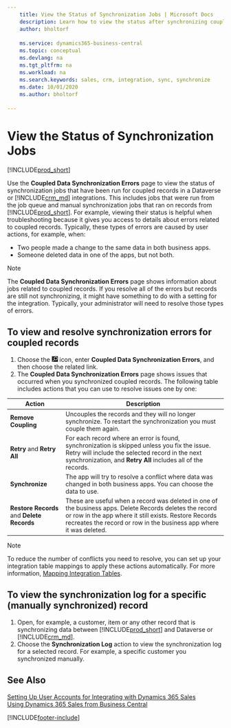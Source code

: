 ```yaml
---
    title: View the Status of Synchronization Jobs | Microsoft Docs
    description: Learn how to view the status after synchronizing coupled records.
    author: bholtorf

    ms.service: dynamics365-business-central
    ms.topic: conceptual
    ms.devlang: na
    ms.tgt_pltfrm: na
    ms.workload: na
    ms.search.keywords: sales, crm, integration, sync, synchronize
    ms.date: 10/01/2020
    ms.author: bholtorf

---
```


# View the Status of Synchronization Jobs
[!INCLUDE[prod_short](includes/cc_data_platform_banner.md)]

Use the **Coupled Data Synchronization Errors** page to view the status of synchronization jobs that have been run for coupled records in a Dataverse or [!INCLUDE[crm_md](includes/crm_md.md)] integrations. This includes jobs that were run from the job queue and manual synchronization jobs that ran on records from [!INCLUDE[prod_short](includes/prod_short.md)]. For example, viewing their status is helpful when troubleshooting because it gives you access to details about errors related to coupled records. Typically, these types of errors are caused by user actions, for example, when:  

* Two people made a change to the same data in both business apps.
* Someone deleted data in one of the apps, but not both.

> [!Note]
> The **Coupled Data Synchronization Errors** page shows information about jobs related to coupled records. If you resolve all of the errors but records are still not synchronizing, it might have something to do with a setting for the integration. Typically, your administrator will need to resolve those types of errors.   

<!--

> [!VIDEO https://go.microsoft.com/fwlink/?linkid=2098171]

-->

## To view and resolve synchronization errors for coupled records
1. Choose the ![Lightbulb that opens the Tell Me feature](media/ui-search/search_small.png "Tell me what you want to do") icon, enter **Coupled Data Synchronization Errors**, and then choose the related link.
2. The **Coupled Data Synchronization Errors** page shows issues that occurred when you synchronized coupled records. The following table includes actions that you can use to resolve issues one by one:

|Action|Description|
|----|----|
|**Remove Coupling**|Uncouples the records and they will no longer synchronize. To restart the synchronization you must couple them again. |
|**Retry** and **Retry All**|For each record where an error is found, synchronization is skipped unless you fix the issue. Retry will include the selected record in the next synchronization, and **Retry All** includes all of the records.|
|**Synchronize**|The app will try to resolve a conflict where data was changed in both business apps. You can choose the data to use.|
|**Restore Records** and **Delete Records**|These are useful when a record was deleted in one of the business apps. Delete Records deletes the record or row in the app where it still exists. Restore Records recreates the record or row in the business app where it was deleted.|

> [!NOTE]
> To reduce the number of conflicts you need to resolve, you can set up your integration table mappings to apply these actions automatically. For more information, [Mapping Integration Tables](admin-how-to-modify-table-mappings-for-synchronization.md#mapping-integration-tables).

## To view the synchronization log for a specific (manually synchronized) record
1. Open, for example, a customer, item or any other record that is synchronizing data between [!INCLUDE[prod_short](includes/prod_short.md)] and Dataverse or [!INCLUDE[crm_md](includes/crm_md.md)].
2. Choose the **Synchronization Log** action to view the synchronization log for a selected record. For example, a specific customer you synchronized manually.

## See Also  
[Setting Up User Accounts for Integrating with Dynamics 365 Sales](admin-setting-up-integration-with-dynamics-sales.md)  
[Using Dynamics 365 Sales from Business Central](marketing-integrate-dynamicscrm.md)


[!INCLUDE[footer-include](includes/footer-banner.md)]